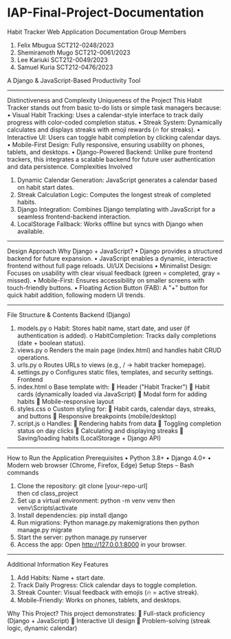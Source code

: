 # IAP-Final-Project-Documentation

Habit Tracker Web Application Documentation
Group Members
1.	Felix Mbugua			SCT212-0248/2023
2.	Shemiramoth Mugo 		SCT212-0061/2023 
3.	Lee Kariuki 			SCT212-0049/2023
4.	Samuel Kuria 			 SCT212-0476/2023

A Django & JavaScript-Based Productivity Tool
________________________________________
Distinctiveness and Complexity
Uniqueness of the Project
This Habit Tracker stands out from basic to-do lists or simple task managers because:
•	Visual Habit Tracking: Uses a calendar-style interface to track daily progress with color-coded completion status.
•	Streak System: Dynamically calculates and displays streaks with emoji rewards (🔥 for streaks).
•	Interactive UI: Users can toggle habit completion by clicking calendar days.
•	Mobile-First Design: Fully responsive, ensuring usability on phones, tablets, and desktops.
•	Django-Powered Backend: Unlike pure frontend trackers, this integrates a scalable backend for future user authentication and data persistence.
Complexities Involved
1.	Dynamic Calendar Generation: JavaScript generates a calendar based on habit start dates.
2.	Streak Calculation Logic: Computes the longest streak of completed habits.
3.	Django Integration: Combines Django templating with JavaScript for a seamless frontend-backend interaction.
4.	LocalStorage Fallback: Works offline but syncs with Django when available.
________________________________________
Design Approach
Why Django + JavaScript?
•	Django provides a structured backend for future expansion.
•	JavaScript enables a dynamic, interactive frontend without full page reloads.
UI/UX Decisions
•	Minimalist Design: Focuses on usability with clear visual feedback (green = completed, gray = missed).
•	Mobile-First: Ensures accessibility on smaller screens with touch-friendly buttons.
•	Floating Action Button (FAB): A "+" button for quick habit addition, following modern UI trends.
________________________________________
File Structure & Contents
Backend (Django)
1.	models.py
o	Habit: Stores habit name, start date, and user (if authentication is added).
o	HabitCompletion: Tracks daily completions (date + boolean status).
2.	views.py
o	Renders the main page (index.html) and handles habit CRUD operations.
3.	urls.py
o	Routes URLs to views (e.g., / → habit tracker homepage).
4.	settings.py
o	Configures static files, templates, and security settings.
Frontend
1.	index.html
o	Base template with:
	Header ("Habit Tracker")
	Habit cards (dynamically loaded via JavaScript)
	Modal form for adding habits
	Mobile-responsive layout
2.	styles.css
o	Custom styling for:
	Habit cards, calendar days, streaks, and buttons
	Responsive breakpoints (mobile/desktop)
3.	script.js
o	Handles:
	Rendering habits from data
	Toggling completion status on day clicks
	Calculating and displaying streaks
	Saving/loading habits (LocalStorage + Django API)
________________________________________
How to Run the Application
Prerequisites
•	Python 3.8+
•	Django 4.0+
•	Modern web browser (Chrome, Firefox, Edge)
Setup Steps – Bash commands
1.	Clone the repository:
git clone [your-repo-url]   
then
cd class_project
2.	Set up a virtual environment:
python -m venv venv
then
venv\Scripts\activate    
3.	Install dependencies:
pip install django
4.	Run migrations:
Python manage.py makemigrations
then
python manage.py migrate
5.	Start the server:
python manage.py runserver
6.	Access the app:
Open http://127.0.0.1:8000 in your browser.
________________________________________
Additional Information
Key Features
1.	 Add Habits: Name + start date.
2.	 Track Daily Progress: Click calendar days to toggle completion.
3.	 Streak Counter: Visual feedback with emojis (🔥 = active streak).
4.	 Mobile-Friendly: Works on phones, tablets, and desktops.

Why This Project?
This project demonstrates:
	Full-stack proficiency (Django + JavaScript)
	Interactive UI design
	Problem-solving (streak logic, dynamic calendar)



